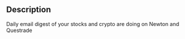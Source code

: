 Description
-----------
Daily email digest of your stocks and crypto are doing on Newton and Questrade
